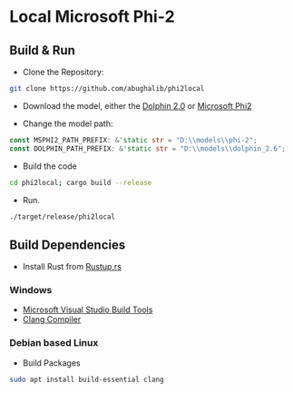 # Local Microsoft Phi-2

## Build & Run

- Clone the Repository:

```sh
git clone https://github.com/abughalib/phi2local
```

- Download the model, either the [Dolphin 2.0](https://huggingface.co/cognitivecomputations/dolphin-2_6-phi-2) or [Microsoft Phi2](https://huggingface.co/microsoft/phi-2)

- Change the model path:
```rs
const MSPHI2_PATH_PREFIX: &'static str = "D:\\models\\phi-2";
const DOLPHIN_PATH_PREFIX: &'static str = "D:\\models\\dolphin_2.6";
```

- Build the code

```sh
cd phi2local; cargo build --release
```

- Run.

```sh
./target/release/phi2local
```

## Build Dependencies
- Install Rust from [Rustup.rs](https://rustup.rs/)

### Windows
- [Microsoft Visual Studio Build Tools](https://visualstudio.microsoft.com/downloads/)
- [Clang Compiler](https://github.com/llvm/llvm-project/releases/)

### Debian based Linux
- Build Packages
```sh
sudo apt install build-essential clang
```